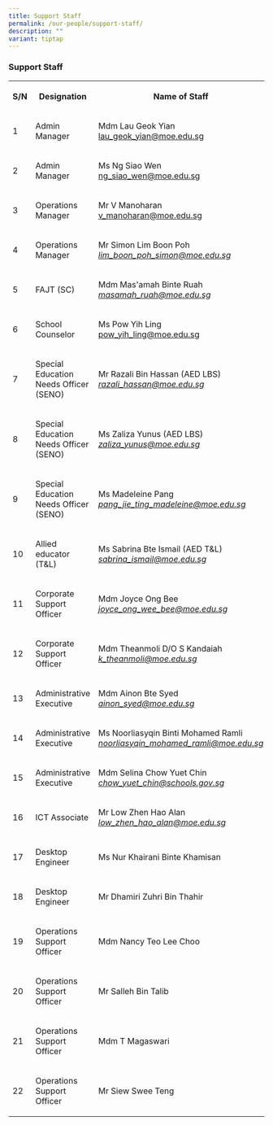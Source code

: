 ```yaml
---
title: Support Staff
permalink: /our-people/support-staff/
description: ""
variant: tiptap
---
```

<h3>Support Staff</h3>
<table style="minWidth: 75px">
<colgroup>
<col>
<col>
<col>
</colgroup>
<tbody>
<tr>
<th rowspan="1" colspan="1">
<p>S/N</p>
</th>
<th rowspan="1" colspan="1">
<p>Designation</p>
</th>
<th rowspan="1" colspan="1">
<p>Name of Staff</p>
</th>
</tr>
<tr>
<td rowspan="1" colspan="1">
<p>1</p>
</td>
<td rowspan="1" colspan="1">
<p>Admin Manager</p>
</td>
<td rowspan="1" colspan="1">
<p>Mdm Lau Geok Yian
<br><a href="lau_geok_yian@moe.edu.sg" rel="noopener noreferrer nofollow" target="_blank">lau_geok_yian@moe.edu.sg</a>
</p>
</td>
</tr>
<tr>
<td rowspan="1" colspan="1">
<p>2</p>
</td>
<td rowspan="1" colspan="1">
<p>Admin Manager</p>
</td>
<td rowspan="1" colspan="1">
<p>Ms Ng Siao Wen
<br><a href="ng_siao_wen@moe.edu.sg" rel="noopener nofollow" target="_blank">ng_siao_wen@moe.edu.sg</a>
</p>
</td>
</tr>
<tr>
<td rowspan="1" colspan="1">
<p>3</p>
</td>
<td rowspan="1" colspan="1">
<p>Operations Manager</p>
</td>
<td rowspan="1" colspan="1">
<p>Mr V Manoharan
<br><a href="mailto:v_manoharan@moe.edu.sg" rel="noopener noreferrer nofollow" target="_blank">v_manoharan@moe.edu.sg</a>
</p>
</td>
</tr>
<tr>
<td rowspan="1" colspan="1">
<p>4</p>
</td>
<td rowspan="1" colspan="1">
<p>Operations Manager</p>
</td>
<td rowspan="1" colspan="1">
<p>Mr Simon Lim Boon Poh
<br><em><a href="mailto:lim_boon_poh_simon@moe.edu.sg" rel="noopener noreferrer nofollow" target="_blank">lim_boon_poh_simon@moe.edu.sg</a></em>
</p>
</td>
</tr>
<tr>
<td rowspan="1" colspan="1">
<p>5</p>
</td>
<td rowspan="1" colspan="1">
<p>FAJT (SC)</p>
</td>
<td rowspan="1" colspan="1">
<p>Mdm Mas'amah Binte Ruah
<br><em><a href="mailto:masamah_ruah@moe.edu.sg" rel="noopener noreferrer nofollow" target="_blank">masamah_ruah@moe.edu.sg</a></em>
</p>
</td>
</tr>
<tr>
<td rowspan="1" colspan="1">
<p>6</p>
</td>
<td rowspan="1" colspan="1">
<p>School Counselor</p>
</td>
<td rowspan="1" colspan="1">
<p>Ms Pow Yih Ling
<br><a href="pow_yih_ling@moe.edu.sg" rel="noopener nofollow" target="_blank">pow_yih_ling@moe.edu.sg</a>
</p>
</td>
</tr>
<tr>
<td rowspan="1" colspan="1">
<p>7</p>
</td>
<td rowspan="1" colspan="1">
<p>Special Education Needs Officer (SENO)</p>
</td>
<td rowspan="1" colspan="1">
<p>Mr Razali Bin Hassan (AED LBS)
<br><em><a href="mailto:razali_hassan@moe.edu.sg" rel="noopener noreferrer nofollow" target="_blank">razali_hassan@moe.edu.sg</a></em>
</p>
</td>
</tr>
<tr>
<td rowspan="1" colspan="1">
<p>8</p>
</td>
<td rowspan="1" colspan="1">
<p>Special Education Needs Officer (SENO)</p>
</td>
<td rowspan="1" colspan="1">
<p>Ms Zaliza Yunus (AED LBS)
<br><em><a href="mailto:zaliza_yunus@moe.edu.sg" rel="noopener noreferrer nofollow" target="_blank">zaliza_yunus@moe.edu.sg</a></em>
</p>
</td>
</tr>
<tr>
<td rowspan="1" colspan="1">
<p>9</p>
</td>
<td rowspan="1" colspan="1">
<p>Special Education Needs Officer (SENO)</p>
</td>
<td rowspan="1" colspan="1">
<p>Ms Madeleine Pang
<br><em><a href="mailto:pang_jie_ting_madeleine@moe.edu.sg" rel="noopener noreferrer nofollow" target="_blank">pang_jie_ting_madeleine@moe.edu.sg</a></em>
</p>
</td>
</tr>
<tr>
<td rowspan="1" colspan="1">
<p>10</p>
</td>
<td rowspan="1" colspan="1">
<p>Allied educator (T&amp;L)</p>
</td>
<td rowspan="1" colspan="1">
<p>Ms Sabrina Bte Ismail (AED T&amp;L)
<br><em><a href="mailto:sabrina_ismail@moe.edu.sg" rel="noopener noreferrer nofollow" target="_blank">sabrina_ismail@moe.edu.sg</a></em>
</p>
</td>
</tr>
<tr>
<td rowspan="1" colspan="1">
<p>11</p>
</td>
<td rowspan="1" colspan="1">
<p>Corporate Support Officer</p>
</td>
<td rowspan="1" colspan="1">
<p>Mdm Joyce Ong Bee
<br><em><a href="mailto:ainon_syed@moe.edu.sg" rel="noopener noreferrer nofollow" target="_blank">joyce_ong_wee_bee@moe.edu.sg</a></em>
</p>
</td>
</tr>
<tr>
<td rowspan="1" colspan="1">
<p>12</p>
</td>
<td rowspan="1" colspan="1">
<p>Corporate Support Officer</p>
</td>
<td rowspan="1" colspan="1">
<p>Mdm Theanmoli D/O S Kandaiah
<br><em><a href="k_theanmoli@moe.edu.sg" rel="noopener nofollow" target="_blank">k_theanmoli@moe.edu.sg</a></em>
</p>
</td>
</tr>
<tr>
<td rowspan="1" colspan="1">
<p>13</p>
</td>
<td rowspan="1" colspan="1">
<p>Administrative Executive</p>
</td>
<td rowspan="1" colspan="1">
<p>Mdm Ainon Bte Syed
<br><em><a href="mailto:ainon_syed@moe.edu.sg" rel="noopener noreferrer nofollow" target="_blank">ainon_syed@moe.edu.sg</a></em>
</p>
</td>
</tr>
<tr>
<td rowspan="1" colspan="1">
<p>14</p>
</td>
<td rowspan="1" colspan="1">
<p>Administrative Executive</p>
</td>
<td rowspan="1" colspan="1">
<p>Ms Noorliasyqin Binti Mohamed Ramli
<br><em><a href="mailto:noorliasyqin_mohamed_ramli@moe.edu.sg%5D" rel="noopener noreferrer nofollow" target="_blank">noorliasyqin_mohamed_ramli@moe.edu.sg</a></em>
</p>
</td>
</tr>
<tr>
<td rowspan="1" colspan="1">
<p>15</p>
</td>
<td rowspan="1" colspan="1">
<p>Administrative Executive</p>
</td>
<td rowspan="1" colspan="1">
<p>Mdm Selina Chow Yuet Chin
<br><em><a href="mailto:chow_yuet_chin@schools.gov.sg" rel="noopener noreferrer nofollow" target="_blank">chow_yuet_chin@schools.gov.sg</a></em>
</p>
</td>
</tr>
<tr>
<td rowspan="1" colspan="1">
<p>16</p>
</td>
<td rowspan="1" colspan="1">
<p>ICT Associate</p>
</td>
<td rowspan="1" colspan="1">
<p>Mr Low Zhen Hao Alan
<br><em><a href="mailto:low_zhen_hao_alan@moe.edu.sg" rel="noopener noreferrer nofollow" target="_blank">low_zhen_hao_alan@moe.edu.sg</a></em>
</p>
</td>
</tr>
<tr>
<td rowspan="1" colspan="1">
<p>17</p>
</td>
<td rowspan="1" colspan="1">
<p>Desktop Engineer</p>
</td>
<td rowspan="1" colspan="1">
<p>Ms Nur Khairani Binte Khamisan</p>
</td>
</tr>
<tr>
<td rowspan="1" colspan="1">
<p>18</p>
</td>
<td rowspan="1" colspan="1">
<p>Desktop Engineer</p>
</td>
<td rowspan="1" colspan="1">
<p>Mr Dhamiri Zuhri Bin Thahir</p>
</td>
</tr>
<tr>
<td rowspan="1" colspan="1">
<p>19</p>
</td>
<td rowspan="1" colspan="1">
<p>Operations Support Officer</p>
</td>
<td rowspan="1" colspan="1">
<p>Mdm Nancy Teo Lee Choo</p>
</td>
</tr>
<tr>
<td rowspan="1" colspan="1">
<p>20</p>
</td>
<td rowspan="1" colspan="1">
<p>Operations Support Officer</p>
</td>
<td rowspan="1" colspan="1">
<p>Mr Salleh Bin Talib</p>
</td>
</tr>
<tr>
<td rowspan="1" colspan="1">
<p>21</p>
</td>
<td rowspan="1" colspan="1">
<p>Operations Support Officer</p>
</td>
<td rowspan="1" colspan="1">
<p>Mdm T Magaswari</p>
</td>
</tr>
<tr>
<td rowspan="1" colspan="1">
<p>22</p>
</td>
<td rowspan="1" colspan="1">
<p>Operations Support Officer</p>
</td>
<td rowspan="1" colspan="1">
<p>Mr Siew Swee Teng</p>
</td>
</tr>
</tbody>
</table>
<p></p>